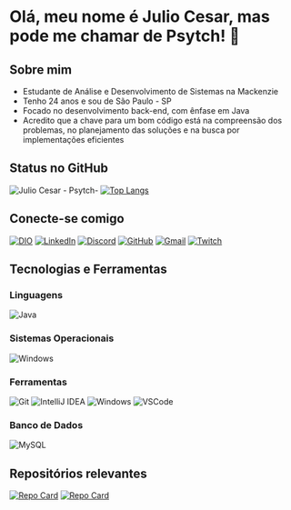 # Olá, meu nome é Julio Cesar, mas pode me chamar de Psytch! 👋

## Sobre mim  

- Estudante de Análise e Desenvolvimento de Sistemas na Mackenzie
- Tenho 24 anos e sou de São Paulo - SP
- Focado no desenvolvimento back-end, com ênfase em Java
- Acredito que a chave para um bom código está na compreensão dos problemas, no planejamento das soluções e na busca por implementações eficientes

## Status no GitHub  
![Julio Cesar - Psytch-](https://github-readme-stats.vercel.app/api?username=Psytch-01&theme=github_dark&show_icons=true)
[![Top Langs](https://github-readme-stats.vercel.app/api/top-langs/?username=Psytch-01&layout=compact&theme=radical)](https://github.com/anuraghazra/github-readme-stats)  

## Conecte-se comigo  
[![DIO](https://img.shields.io/badge/-Meu%20Perfil%20na%20DIO-100?style=for-the-badge&logo=)](https://web.dio.me/users/juliocesar_002?tab=achievements&page=1)
[![LinkedIn](https://img.shields.io/badge/LinkedIn-0077B5?style=for-the-badge&logo=linkedin&logoColor=white)](https://www.linkedin.com/in/julio-cesar-agusso/)
[![Discord](https://img.shields.io/badge/Discord-7289DA?style=for-the-badge&logo=discord&logoColor=white)](https://discord.gg/3gb6bXyAbf)
[![GitHub](https://img.shields.io/badge/GitHub-100000?style=for-the-badge&logo=github&logoColor=white)](https://github.com/Psytch-01)
[![Gmail](https://img.shields.io/badge/Gmail-333333?style=for-the-badge&logo=gmail&logoColor=red)](mailto:contato.julio.agusso@gmail.com)
[![Twitch](https://img.shields.io/badge/Twitch-6441A5?style=for-the-badge&logo=twitch&logoColor=white)](https://www.twitch.tv/itspsytch)

## Tecnologias e Ferramentas  
### Linguagens  
![Java](https://img.shields.io/badge/java-%23ED8B00.svg?style=for-the-badge&logo=openjdk&logoColor=black)

### Sistemas Operacionais  
![Windows](https://img.shields.io/badge/Windows-000?style=for-the-badge&logo=windows&logoColor=2CA5E0)

### Ferramentas  
![Git](https://img.shields.io/badge/GIT-000000?style=for-the-badge&logo=git&logoColor=orange)
![IntelliJ IDEA](https://img.shields.io/badge/IntelliJ%20IDEA-000000?style=flat&logo=intellijidea)
![Windows](https://img.shields.io/badge/Windows-000?style=for-the-badge&logo=windows&logoColor=0000FF)
![VSCode](https://img.shields.io/badge/VS%20Code-007ACC?style=flat&logo=visual-studio-code)

### Banco de Dados  
![MySQL](https://img.shields.io/badge/MySQL-4479A1?style=flat&logo=mysql)  

## Repositórios relevantes  
[![Repo Card](https://github-readme-stats.vercel.app/api/pin/?username=Psytch-01&repo=Estudos-Java-Basico&bg_color=000&border_color=30A3DC&show_icons=true&icon_color=30A3DC&title_color=00000&text_color=FFF)](https://github.com/Psytch-01/Estudos-Java-Basico)
[![Repo Card](https://github-readme-stats.vercel.app/api/pin/?username=Psytch-01&repo=Estudos-Java-Intermediario&bg_color=000&border_color=30A3DC&show_icons=true&icon_color=30A3DC&title_color=00000&text_color=FFF)](https://github.com/Psytch-01/Estudos-Java-Intermediario])
